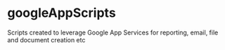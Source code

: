 # googleAppScripts
Scripts created to leverage Google App Services for reporting, email, file and document creation etc
